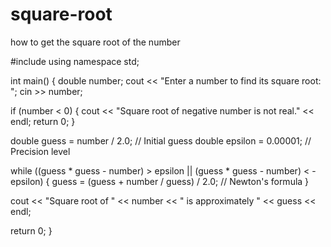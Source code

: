 # square-root
how to get the square root of the number 

#include using namespace std;

int main() { double number; cout << "Enter a number to find its square root: "; cin >> number;

if (number < 0) {
    cout << "Square root of negative number is not real." << endl;
    return 0;
}

double guess = number / 2.0; // Initial guess
double epsilon = 0.00001;   // Precision level

while ((guess * guess - number) > epsilon || (guess * guess - number) < -epsilon) {
    guess = (guess + number / guess) / 2.0; // Newton's formula
}

cout << "Square root of " << number << " is approximately " << guess << endl;

return 0;
}
